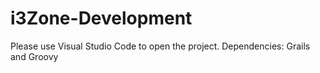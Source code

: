 # i3Zone-Development

Please use Visual Studio Code to open the project. 
Dependencies: Grails and Groovy 
